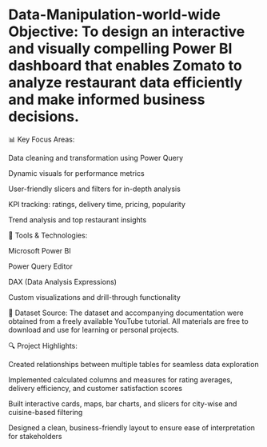 # Data-Manipulation-world-wide  Objective: To design an interactive and visually compelling Power BI dashboard that enables Zomato to analyze restaurant data efficiently and make informed business decisions.

📊 Key Focus Areas:

Data cleaning and transformation using Power Query

Dynamic visuals for performance metrics

User-friendly slicers and filters for in-depth analysis

KPI tracking: ratings, delivery time, pricing, popularity

Trend analysis and top restaurant insights

📁 Tools & Technologies:

Microsoft Power BI

Power Query Editor

DAX (Data Analysis Expressions)

Custom visualizations and drill-through functionality

📂 Dataset Source: The dataset and accompanying documentation were obtained from a freely available YouTube tutorial. All materials are free to download and use for learning or personal projects.

🔍 Project Highlights:

Created relationships between multiple tables for seamless data exploration

Implemented calculated columns and measures for rating averages, delivery efficiency, and customer satisfaction scores

Built interactive cards, maps, bar charts, and slicers for city-wise and cuisine-based filtering

Designed a clean, business-friendly layout to ensure ease of interpretation for stakeholders
